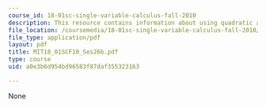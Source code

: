 ```yaml
---
course_id: 18-01sc-single-variable-calculus-fall-2010
description: This resource contains information about using quadratic approximations.
file_location: /coursemedia/18-01sc-single-variable-calculus-fall-2010/a0e3b6d954bd96583f87daf355323163_MIT18_01SCF10_Ses26b.pdf
file_type: application/pdf
layout: pdf
title: MIT18_01SCF10_Ses26b.pdf
type: course
uid: a0e3b6d954bd96583f87daf355323163

---
```

None